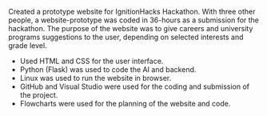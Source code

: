 Created a prototype website for IgnitionHacks Hackathon. 
With three other people, a website-prototype was coded in 36-hours as a submission for the hackathon. The purpose of the website was to give careers and university programs suggestions to the user, depending on selected interests and grade level. 
- Used HTML and CSS for the user interface. 
- Python (Flask) was used to code the AI and backend. 
- Linux was used to run the website in browser. 
- GitHub and Visual Studio were used for the coding and submission of the project. 
- Flowcharts were used for the planning of the website and code. 
